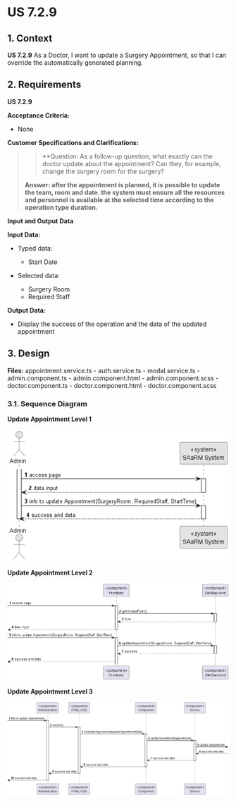 # US 7.2.9

## 1. Context

**US 7.2.9** As a Doctor, I want to update a Surgery Appointment, so that I can override the
automatically generated planning.

## 2. Requirements

**US 7.2.9**

**Acceptance Criteria:**

- None

**Customer Specifications and Clarifications:**

> > **Question:
> As a follow-up question, what exactly can the doctor update about the appointment? Can they, for example, change the
> > surgery room for the surgery?
>
> **Answer:
after the appointment is planned, it is possible to update the team, room and date. the system must ensure all the
resources and personnel is available at the selected time according to the operation type duration.**

**Input and Output Data**

**Input Data:**

* Typed data:
    * Start Date

* Selected data:
    * Surgery Room
    * Required Staff

**Output Data:**

* Display the success of the operation and the data of the updated appointment

## 3. Design

**Files:** appointment.service.ts - auth.service.ts - modal.service.ts - admin.component.ts -
admin.component.html - admin.component.scss - doctor.component.ts -
doctor.component.html - doctor.component.scss

### 3.1. Sequence Diagram

**Update Appointment Level 1**

![Register Operation Request](sequence-diagram-1.png "Register Operation Request")

**Update Appointment Level 2**

![Register Operation Request](sequence-diagram-2.png "Register Operation Request")

**Update Appointment Level 3**

![Register Operation Request](sequence-diagram-3.png "Register Operation Request")
